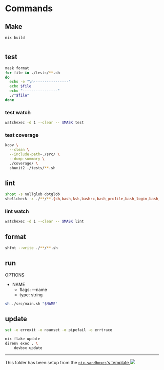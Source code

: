# Commands

## Make

```shell
nix build
```

```

```

## test

```sh
mask format
for file in ./tests/**.sh
do
  echo -e "\n----------------"
  echo $file
  echo "----------------"
  ./"$file"
done
```

### test watch

```sh
watchexec -d 1 --clear -- $MASK test
```

### test coverage

```sh
kcov \
  --clean \
  --include-path=./src/ \
  --dump-summary \
  ./coverage/ \
  shunit2 ./tests/**.sh
```

## lint

```sh
shopt -s nullglob dotglob
shellcheck -x ./**/**.{sh,bash,ksh,bashrc,bash_profile,bash_login,bash_logout}
```

### lint watch

```sh
watchexec -d 1 --clear -- $MASK lint
```

## format

```sh
shfmt --write ./**/**.sh
```

## run

OPTIONS

-   NAME
    -   flags: --name
    -   type: string

```sh
sh ./src/main.sh "$NAME"
```

## update

```bash
set -o errexit -o nounset -o pipefail -o errtrace

nix flake update
direnv exec . \
    devbox update
```

---

<!-- markdownlint-disable-next-line MD045 -->

This folder has been setup from the [`nix-sandboxes`'s template ![](https://img.shields.io/gitlab/stars/pinage404/nix-sandboxes?style=social)](https://gitlab.com/pinage404/nix-sandboxes)
